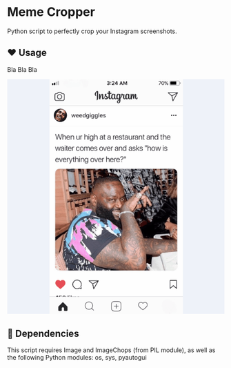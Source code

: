 # Meme Cropper
Python script to perfectly crop your Instagram screenshots.

## :heart: Usage

Bla Bla Bla

![memeCropper2.gif](img/memeCropper.gif)

## :snake: Dependencies

This script requires Image and ImageChops (from PIL module), as well as the following Python modules:  os, sys, pyautogui

